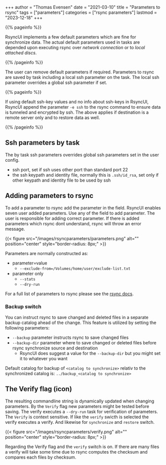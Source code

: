 +++
author = "Thomas Evensen"
date = "2021-03-10"
title =  "Parameters to rsync"
tags = ["parameters"]
categories = ["rsync parameters"]
lastmod = "2023-12-18"
+++

{{% pageinfo %}}

RsyncUI implements a few default parameters which are fine for synchronize data. The actual default parameters used in tasks are depended upon executing rsync over *network connection* or to *local attached discs*. 

{{% /pageinfo %}}

The user can remove default parameters if required. Parameters to rsync are saved by task including a local ssh parameter on the task. The local ssh parameter overrides a global ssh parameter if set.

{{% pageinfo %}}

If using default ssh-key values and no info about ssh-keys in RsyncUI, RsyncUI append the parameter `-e ssh` to the rsync command to ensure data is tunneled and encrypted by ssh. The above applies if destination is a remote server only and to restore data as well.

{{% /pageinfo %}}

## Ssh parameters by task

The by task ssh parameters overrides global ssh parameters set in the user config.

- ssh port, set if ssh uses other port than standard port 22
- the ssh keypath and identity file, normally this is `.ssh/id_rsa`, set  only if other keypath and identity file to be used by ssh

## Adding parameters to rsync

To add a parameter to rsync add the parameter in the field. RsyncUI enables seven user added parameters. Use any of the field to add parameter.  The user is responsible for adding correct parameter. If there is added parameters which rsync dont understand, rsync will throw an error message.

{{< figure src="/images/rsyncparameters/parameters.png" alt="" position="center" style="border-radius: 8px;" >}}

Parameters are normally constructed as:

- parameter=value 
	- `--exclude-from=/Volumes/home/user/exclude-list.txt`
- parameter only
	- `--stats`
	- `--dry-run`

For a full list of parameters to rsync please see the [rsync docs](https://download.samba.org/pub/rsync/rsync.html).

### Backup switch

You can instruct rsync to save changed and deleted files in a separate backup catalog ahead of the change. This feature is utilized by setting the following parameters:

- `--backup` parameter instructs rsync to save changed files
- `--backup-dir` parameter where to save changed or deleted files before rsync synchronize source and destination
	- RsyncUI does suggest a value for the `--backup-dir` but you might set it to whatever you want

Default catalog for backup of `<catalog to synchronize>` relativ to the synchronized catalog is: `../backup_<catalog to synchronize>`

## The Verify flag (icon)

The resulting commandline string is dynamically updated when changing parameters. By the `Verify` flag new parameters might be tested before saving. The verify executes a `--dry-run` task for verification of parameters. The `Verify` is context sensitive. If like the `verify` swicth is selected the verify executes a verify. And likewise for `synchronize` and `restore` switch.

{{< figure src="/images/rsyncparameters/verify.png" alt="" position="center" style="border-radius: 8px;" >}}

Regarding the Verify flag and the `verify` switch is on. If there are many files a verify will take some time due to rsync computes the checksum and compares each files by checksum.

